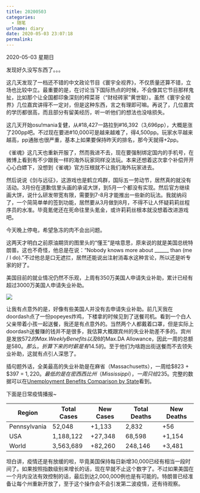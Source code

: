 ```yaml
---
title: 20200503
categories:
  - 随笔
urlname: diary
date: 2020-05-03 23:07:18
permalink:
---
```

2020-05-03 星期日

发现好久没写东西了。。。

这几天发现了一档还不错的中文政论节目《寰宇全视界》，不仅质量还算不错，立场也比较中立。最重要的是，在讨论当下国际热点的时候，不会像其它节目那样鬼扯，比如那个让全国都印象深刻的榨菜哥（“财经砖家”黄世聪）。虽然《寰宇全视界》几位嘉宾讲得不一定对，但是这种东西，言之有理即可嘛。再说了，几位嘉宾的学历都很高，而且部分有留美经历，听一听他们的想法也没啥损失。

这几天开始osu!mania复健，从#18,427一路拉到#16,392（3,696pp），大概是涨了200pp吧。不过现在要进#10,000可是越来越难了，得4,500pp。玩家水平越来越高，pp通胀也很严重，基本上如果要保持昨天的排名，那今天就得+2pp。

《雀魂》这几天也重新开服了，然而我进不去，现在要强制绑定国内的手机号，在微博上看到有不少跟我一样的海外玩家同样没法玩。本来还想着这次拿个补偿开开心心白嫖下，没想到《雀魂》官方压根就不让我们海外玩家进去。

然后说说《剑与远征》，这游戏也是鹤立鸡群，国际五一劳动节，居然真的就没有活动。3月份在道歉信里头画的承诺大饼，到5月一个都没有实现。然后官方继续画大饼，说什么研发带宽有限，需要到7-8月才能推出一些新的玩法。我就纳闷了，一个简简单单的签到功能，居然要从3月做到8月，不得不让人怀疑莉莉丝程序员的水准。毕竟氪佬还在死命往里头氪金，或许莉莉丝根本就没想着改进游戏吧。

今天晚上停电，希望急冻的肉不会出问题。

这两天才明白之前原油期货的图里头的“懂王”是啥意思，原来说的就是美国总统特朗普。这也不奇怪，他总是在说：“Nobody knows more about ______ than (me / I do).”不过他总是口无遮拦，居然还能说出注射消毒水这种言论，所以还是听专家的好了。

美国目前的就业情况仍然不乐观，上周有350万美国人申请失业补助，累计已经有超过3000万美国人申请失业补助。

![](https://raw.githubusercontent.com/oscarcx123/hexo_resource/master/img/20200503_us_layoff.jpg)

让我有点意外的是，好像有些美国人并没有去申请失业补助。前几天我在doordash点了一份popeyes炸鸡，下楼拿的时候见到了送餐司机。看到一个白人父亲带着小孩一起送餐，我还是有点意外的。当然两个人都戴着口罩，但是实际上doordash送餐赚的钱并不是很多，我估算大概跟宾州的失业补助差不多的。宾州是发放$572的Max.Weekly Benefits以及$8的Max.DA Allowance，因此一周的总额是$580。那么，折算下来的时薪是有$14.5的。至于他们为啥跑出街送餐而不去领失业补助，这就有点引人深思了。

插句题外话，全美最高的失业补助是在麻省（Massachusetts），一周给$823 + $397 = $1,220。最低的是在密西西比州（Mississippi），一周只给$235。完整的数据可以在[Unemployment Benefits Comparison by State](https://fileunemployment.org/unemployment-benefits/unemployment-benefits-comparison-by-state/)看到。

下面是日常疫情播报~

| Region       | Total Cases | New Cases | Total Deaths | New Deaths |
|--------------|-------------|-----------|--------------|------------|
| Pennsylvania | 52,048      | +1,133    | 2,832        | +56        |
| USA          | 1,188,122   | +27,348   | 68,598       | +1,154     |
| World        | 3,563,689   | +82,260   | 248,146      | +3,481     |

坦白讲，疫情还是有放缓的啦，毕竟美国保持每日新增30,000已经有相当一段时间了。如果按照指数级别来增长的话，现在早就不止这个数字了。不过如果美国在一个月内没法有效控制的话，最后到达2,000,000例也是有可能的。特朗普已经准备让每个州重新开放了，至于这个操作会不会引发第二波疫情，还有待观察。